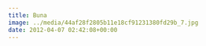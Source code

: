 ```yaml
---
title: Buna
image: ../media/44af28f2805b11e18cf91231380fd29b_7.jpg
date: 2012-04-07 02:42:08+00:00
---
```

